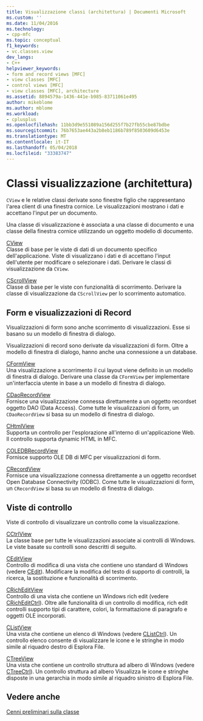 ```yaml
---
title: Visualizzazione classi (architettura) | Documenti Microsoft
ms.custom: ''
ms.date: 11/04/2016
ms.technology:
- cpp-mfc
ms.topic: conceptual
f1_keywords:
- vc.classes.view
dev_langs:
- C++
helpviewer_keywords:
- form and record views [MFC]
- view classes [MFC]
- control views [MFC]
- view classes [MFC], architecture
ms.assetid: 8894579a-1436-441e-b985-83711061e495
author: mikeblome
ms.author: mblome
ms.workload:
- cplusplus
ms.openlocfilehash: 11bb3d9e551089a156d255f7b27fb55cbe87bdbe
ms.sourcegitcommit: 76b7653ae443a2b8eb1186b789f8503609d6453e
ms.translationtype: MT
ms.contentlocale: it-IT
ms.lasthandoff: 05/04/2018
ms.locfileid: "33383747"
---
```

# <a name="view-classes-architecture"></a>Classi visualizzazione (architettura)
`CView` e le relative classi derivate sono finestre figlio che rappresentano l'area client di una finestra cornice. Le visualizzazioni mostrano i dati e accettano l'input per un documento.  
  
 Una classe di visualizzazione è associata a una classe di documento e una classe della finestra cornice utilizzando un oggetto modello di documento.  
  
 [CView](../mfc/reference/cview-class.md)  
 Classe di base per le viste di dati di un documento specifico dell'applicazione. Viste di visualizzano i dati e di accettano l'input dell'utente per modificare o selezionare i dati. Derivare le classi di visualizzazione da `CView`.  
  
 [CScrollView](../mfc/reference/cscrollview-class.md)  
 Classe di base per le viste con funzionalità di scorrimento. Derivare la classe di visualizzazione da `CScrollView` per lo scorrimento automatico.  
  
## <a name="form-and-record-views"></a>Form e visualizzazioni di Record  
 Visualizzazioni di form sono anche scorrimento di visualizzazioni. Esse si basano su un modello di finestra di dialogo.  
  
 Visualizzazioni di record sono derivate da visualizzazioni di form. Oltre a modello di finestra di dialogo, hanno anche una connessione a un database.  
  
 [CFormView](../mfc/reference/cformview-class.md)  
 Una visualizzazione a scorrimento il cui layout viene definito in un modello di finestra di dialogo. Derivare una classe da `CFormView` per implementare un'interfaccia utente in base a un modello di finestra di dialogo.  
  
 [CDaoRecordView](../mfc/reference/cdaorecordview-class.md)  
 Fornisce una visualizzazione connessa direttamente a un oggetto recordset oggetto DAO (Data Access). Come tutte le visualizzazioni di form, un `CDaoRecordView` si basa su un modello di finestra di dialogo.  
  
 [CHtmlView](../mfc/reference/chtmlview-class.md)  
 Supporta un controllo per l'esplorazione all'interno di un'applicazione Web. Il controllo supporta dynamic HTML in MFC.  
  
 [COLEDBRecordView](../mfc/reference/coledbrecordview-class.md)  
 Fornisce supporto OLE DB di MFC per visualizzazioni di form.  
  
 [CRecordView](../mfc/reference/crecordview-class.md)  
 Fornisce una visualizzazione connessa direttamente a un oggetto recordset Open Database Connectivity (ODBC). Come tutte le visualizzazioni di form, un `CRecordView` si basa su un modello di finestra di dialogo.  
  
## <a name="control-views"></a>Viste di controllo  
 Viste di controllo di visualizzare un controllo come la visualizzazione.  
  
 [CCtrlView](../mfc/reference/cctrlview-class.md)  
 La classe base per tutte le visualizzazioni associate ai controlli di Windows. Le viste basate su controlli sono descritti di seguito.  
  
 [CEditView](../mfc/reference/ceditview-class.md)  
 Controllo di modifica di una vista che contiene uno standard di Windows (vedere [CEdit](../mfc/reference/cedit-class.md)). Modificare la modifica del testo di supporto di controlli, la ricerca, la sostituzione e funzionalità di scorrimento.  
  
 [CRichEditView](../mfc/reference/cricheditview-class.md)  
 Controllo di una vista che contiene un Windows rich edit (vedere [CRichEditCtrl](../mfc/reference/cricheditctrl-class.md)). Oltre alle funzionalità di un controllo di modifica, rich edit controlli supporto tipi di carattere, colori, la formattazione di paragrafo e oggetti OLE incorporati.  
  
 [CListView](../mfc/reference/clistview-class.md)  
 Una vista che contiene un elenco di Windows (vedere [CListCtrl](../mfc/reference/clistctrl-class.md)). Un controllo elenco consente di visualizzare le icone e le stringhe in modo simile al riquadro destro di Esplora File.  
  
 [CTreeView](../mfc/reference/ctreeview-class.md)  
 Una vista che contiene un controllo struttura ad albero di Windows (vedere [CTreeCtrl](../mfc/reference/ctreectrl-class.md)). Un controllo struttura ad albero Visualizza le icone e stringhe disposte in una gerarchia in modo simile al riquadro sinistro di Esplora File.  
  
## <a name="see-also"></a>Vedere anche  
 [Cenni preliminari sulla classe](../mfc/class-library-overview.md)

